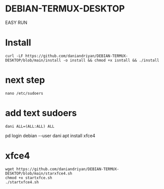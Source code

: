 # DEBIAN-TERMUX-DESKTOP
EASY RUN 

# Install
```
curl -LF https://github.com/daniandriyan/DEBIAN-TERMUX-DESKTOP/blob/main/install -o install && chmod +x isntall && ./install
```
# next step
```
nano /etc/sudoers
```
# add text sudoers
```
dani ALL=(ALL:ALL) ALL
```

pd login debian --user dani
apt install xfce4


# xfce4
```
wget https://github.com/daniandriyan/DEBIAN-TERMUX-DESKTOP/blob/main/starxfce4.sh
chmod +x startxfce.sh
./startxfce4.sh
```
